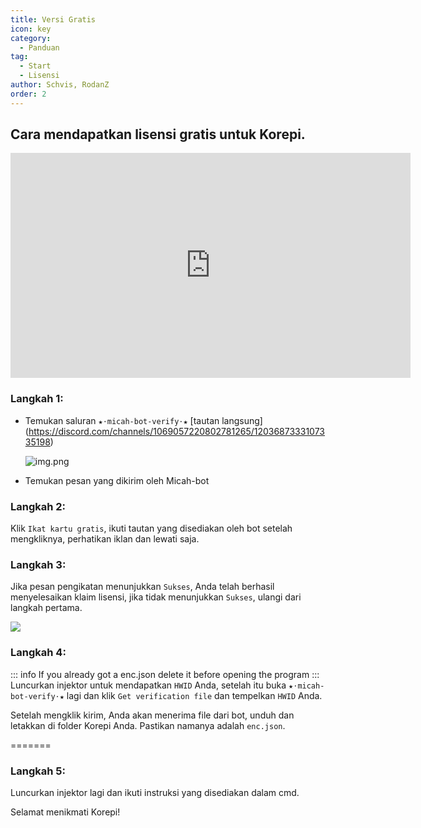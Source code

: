 ```yaml
---
title: Versi Gratis
icon: key
category:
  - Panduan
tag:
  - Start
  - Lisensi
author: Schvis, RodanZ
order: 2
---
```


## Cara mendapatkan lisensi gratis untuk Korepi.

<div class="iframe-container"><iframe width="640" height="360" src="https://www.youtube.com/embed/GURGoE2IEg8" title="Free Version | Cotton Buds" frameborder="0" allow="accelerometer; autoplay; clipboard-write; encrypted-media; gyroscope; picture-in-picture; web-share" allowfullscreen></iframe></div>

### Langkah 1:
- Temukan saluran `★⋅micah-bot-verify⋅★` [tautan langsung] (https://discord.com/channels/1069057220802781265/1203687333107335198)

  ![img.png](/assets/images/docs/202402/verify-1.png)
- Temukan pesan yang dikirim oleh Micah-bot

### Langkah 2:
Klik `Ikat kartu gratis`, ikuti tautan yang disediakan oleh bot setelah mengkliknya, perhatikan iklan dan lewati saja.

### Langkah 3:
Jika pesan pengikatan menunjukkan `Sukses`, Anda telah berhasil menyelesaikan klaim lisensi, jika tidak menunjukkan `Sukses`, ulangi dari langkah pertama.

![](/assets/images/docs/202402/success.png)
### Langkah 4:
::: info If you already got a enc.json delete it before opening the program
:::
Luncurkan injektor untuk mendapatkan `HWID` Anda, setelah itu buka `★⋅micah-bot-verify⋅★` lagi dan klik `Get verification file` dan tempelkan `HWID` Anda.


Setelah mengklik kirim, Anda akan menerima file dari bot, unduh dan letakkan di folder Korepi Anda. Pastikan namanya adalah `enc.json`.

=======
### Langkah 5:
Luncurkan injektor lagi dan ikuti instruksi yang disediakan dalam cmd.

Selamat menikmati Korepi!